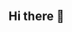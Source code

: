 ## Hi there 👋

<!--
**lovingwater/lovingwater** is a ✨ _special_ ✨ repository because its `README.md` (this file) appears on your GitHub profile.

Here are some ideas to get you started:

- 🌱 I’m currently learning Geography
- 👯 I’m looking to collaborate on Keyboard politics
- 📫 How to reach me: Fu.Snow2024@proton.me
- 😄 Pronouns: Snow
- ⚡ Fun fact: I don't like computers
-->
